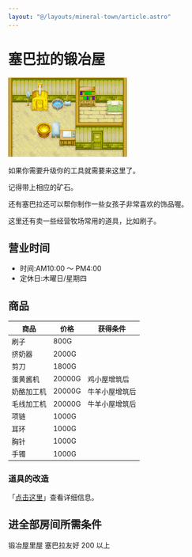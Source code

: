 ```yaml
---
layout: "@/layouts/mineral-town/article.astro"
---
```


# 塞巴拉的锻冶屋

![锻造屋](_锻造屋.png)

如果你需要升级你的工具就需要来这里了。

记得带上相应的矿石。

还有塞巴拉还可以帮你制作一些女孩子非常喜欢的饰品喔。

这里还有卖一些经营牧场常用的道具，比如刷子。

## 营业时间

- 时间:AM10:00 ～ PM4:00
- 定休日:木曜日/星期四

## 商品

| 商品       | 价格   | 获得条件       |
| ---------- | ------ | -------------- |
| 刷子       | 800G   |                |
| 挤奶器     | 2000G  |                |
| 剪刀       | 1800G  |                |
| 蛋黄酱机   | 20000G | 鸡小屋增筑后   |
| 奶酪加工机 | 20000G | 牛羊小屋增筑后 |
| 毛线加工机 | 20000G | 牛羊小屋增筑后 |
| 项链       | 1000G  |                |
| 耳环       | 1000G  |                |
| 胸针       | 1000G  |                |
| 手镯       | 1000G  |                |

### 道具的改造

「[点击这里](../life/farm/prop)」查看详细信息。

## 进全部房间所需条件

锻冶屋里屋 塞巴拉友好 200 以上
